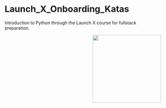 # Launch_X_Onboarding_Katas
Introduction to Python through the Launch X course for fullstack preparation.

<img align="right" height="220em" align="right" src="https://github.com/EdgarAnt/Launch_X_Onboarding_Katas/issues/1#issue-1144917863"/>
